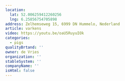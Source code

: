 ```yaml
---
location:
  lat: 52.006259412260256
  lng: 6.25856754705898
address: Zelhemseweg 15, 6999 DN Hummelo, Nederland
article: varkens
video: https://youtu.be/oaU5RuyuIOk
categories:
  - pigs
qualityBrtand: ''
owner: de Vries
organization: ''
stableSystem: ''
companyName: ''
isHtml: false
---
```


